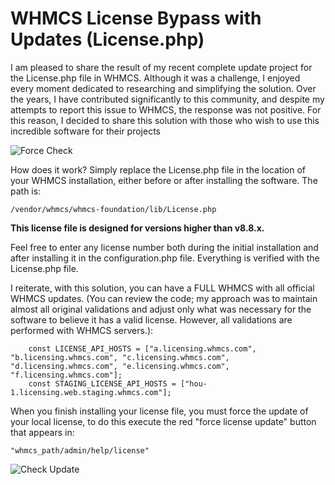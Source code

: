# WHMCS License Bypass with Updates (License.php)

I am pleased to share the result of my recent complete update project for the License.php file in WHMCS. Although it was a challenge, I enjoyed every moment dedicated to researching and simplifying the solution. Over the years, I have contributed significantly to this community, and despite my attempts to report this issue to WHMCS, the response was not positive. For this reason, I decided to share this solution with those who wish to use this incredible software for their projects

![Force Check](https://github.com/k4t3pr0/WHMCS-ByPass-License/blob/main/img/force_license.png?raw=true)

How does it work? Simply replace the License.php file in the location of your WHMCS installation, either before or after installing the software. The path is:

```
/vendor/whmcs/whmcs-foundation/lib/License.php
```
**This license file is designed for versions higher than v8.8.x.**

Feel free to enter any license number both during the initial installation and after installing it in the configuration.php file. Everything is verified with the License.php file.

I reiterate, with this solution, you can have a FULL WHMCS with all official WHMCS updates. (You can review the code; my approach was to maintain almost all original validations and adjust only what was necessary for the software to believe it has a valid license. However, all validations are performed with WHMCS servers.):

```
    const LICENSE_API_HOSTS = ["a.licensing.whmcs.com", "b.licensing.whmcs.com", "c.licensing.whmcs.com", "d.licensing.whmcs.com", "e.licensing.whmcs.com", "f.licensing.whmcs.com"];
    const STAGING_LICENSE_API_HOSTS = ["hou-1.licensing.web.staging.whmcs.com"];
```

When you finish installing your license file, you must force the update of your local license, to do this execute the red "force license update" button that appears in:

```
"whmcs_path/admin/help/license"
```
![Check Update](https://github.com/k4t3pr0/WHMCS-ByPass-License/blob/main/img/update_check.png?raw=true)